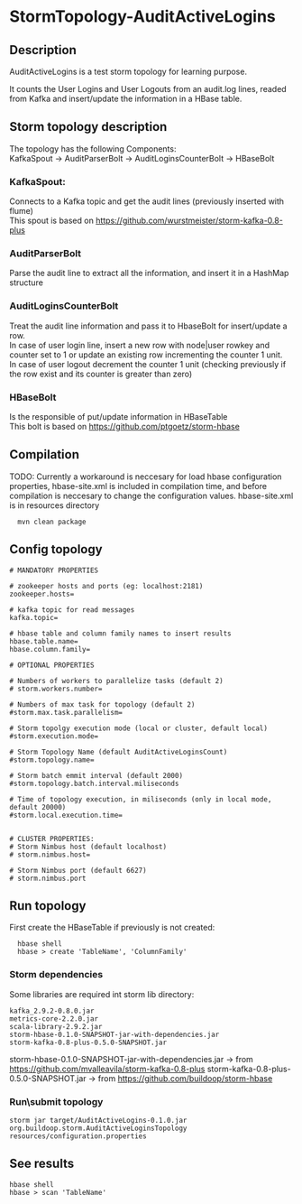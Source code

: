 # StormTopology-AuditActiveLogins

## Description

AuditActiveLogins is a test storm topology for learning purpose.

It counts the User Logins and User Logouts from an audit.log lines, readed from Kafka and insert/update the information in a HBase table.

## Storm topology description

The topology has the following Components:  
  KafkaSpout -> AuditParserBolt -> AuditLoginsCounterBolt -> HBaseBolt
  
### KafkaSpout: 
Connects to a Kafka topic and get the audit lines (previously inserted with flume)  
This spout is based on https://github.com/wurstmeister/storm-kafka-0.8-plus

### AuditParserBolt
Parse the audit line to extract all the information, and insert it in a HashMap structure

### AuditLoginsCounterBolt
Treat the audit line information and pass it to HbaseBolt for insert/update a row.  
In case of user login line, insert a new row with node|user rowkey and counter set to 1 or update an existing row incrementing the counter 1 unit.  
In case of user logout decrement the counter 1 unit (checking previously if the row exist and its counter is greater than zero)

### HBaseBolt
Is the responsible of put/update information in HBaseTable  
This bolt is based on https://github.com/ptgoetz/storm-hbase
  
## Compilation
  TODO: Currently a workaround is neccesary for load hbase configuration properties, hbase-site.xml is included in compilation time, and before compilation is neccesary to change the configuration values. hbase-site.xml is in resources directory
  
```
  mvn clean package
```  
## Config topology
```
# MANDATORY PROPERTIES

# zookeeper hosts and ports (eg: localhost:2181)
zookeeper.hosts=

# kafka topic for read messages
kafka.topic=

# hbase table and column family names to insert results
hbase.table.name=
hbase.column.family=

# OPTIONAL PROPERTIES

# Numbers of workers to parallelize tasks (default 2)
# storm.workers.number=

# Numbers of max task for topology (default 2)
#storm.max.task.parallelism=

# Storm topolgy execution mode (local or cluster, default local)
#storm.execution.mode=

# Storm Topology Name (default AuditActiveLoginsCount)
#storm.topology.name=

# Storm batch emmit interval (default 2000)
#storm.topology.batch.interval.miliseconds

# Time of topology execution, in miliseconds (only in local mode, default 20000)
#storm.local.execution.time=


# CLUSTER PROPERTIES:
# Storm Nimbus host (default localhost)
# storm.nimbus.host=

# Storm Nimbus port (default 6627)
# storm.nimbus.port
```
  
## Run topology

First create the HBaseTable if previously is not created:
```
  hbase shell
  hbase > create 'TableName', 'ColumnFamily'
```

### Storm dependencies

Some libraries are required int storm lib directory:
```
kafka_2.9.2-0.8.0.jar
metrics-core-2.2.0.jar
scala-library-2.9.2.jar
storm-hbase-0.1.0-SNAPSHOT-jar-with-dependencies.jar
storm-kafka-0.8-plus-0.5.0-SNAPSHOT.jar
```
storm-hbase-0.1.0-SNAPSHOT-jar-with-dependencies.jar -> from https://github.com/mvalleavila/storm-kafka-0.8-plus
storm-kafka-0.8-plus-0.5.0-SNAPSHOT.jar -> from https://github.com/buildoop/storm-hbase
  
### Run\submit topology  
```
storm jar target/AuditActiveLogins-0.1.0.jar org.buildoop.storm.AuditActiveLoginsTopology resources/configuration.properties
```

## See results
```
hbase shell
hbase > scan 'TableName'
```
  

